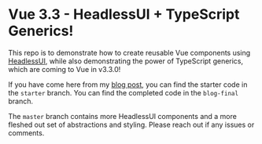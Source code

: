 # Vue 3.3 - HeadlessUI + TypeScript Generics!

This repo is to demonstrate how to create reusable Vue components using [HeadlessUI](https://headlessui.com/), while also demonstrating the power of TypeScript generics, which are coming to Vue in v3.3.0!

If you have come here from my [blog post](https://maylor.io/blogs/vue-type-generics), you can find the starter code in the `starter` branch. You can find the completed code in the `blog-final` branch. 

The `master` branch contains more HeadlessUI components and a more fleshed out set of abstractions and styling. Please reach out if any issues or comments.

